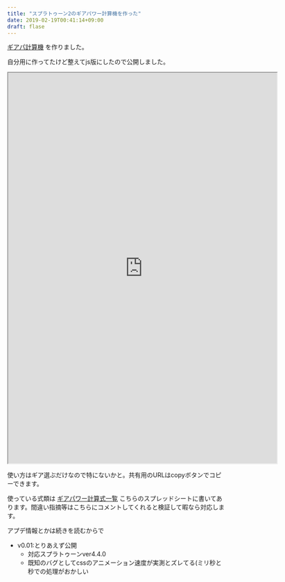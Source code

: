 ```yaml
---
title: "スプラトゥーン2のギアパワー計算機を作った"
date: 2019-02-19T00:41:14+09:00
draft: flase
---
```


[ギアパ計算機](https://nanaaki.com/ika) を作りました。

自分用に作ってたけど整えてjs版にしたので公開しました。

<iframe
    width="620"
    height="900"
    src="https://nanaaki.com/ika">
</iframe>


使い方はギア選ぶだけなので特にないかと。共有用のURLはcopyボタンでコピーできます。

使っている式類は [ギアパワー計算式一覧](https://docs.google.com/spreadsheets/d/1LipqogT2EZBe19Pnks3ZD8rbST50U7AQvm5UlOzOg10/edit#gid=0) こちらのスプレッドシートに書いてあります。間違い指摘等はこちらにコメントしてくれると検証して暇なら対応します。

アプデ情報とかは続きを読むからで

<!--more-->

* v0.01:とりあえず公開
	* 対応スプラトゥーンver4.4.0
	* 既知のバグとしてcssのアニメーション速度が実測とズレてる(ミリ秒と秒での処理がおかしい


